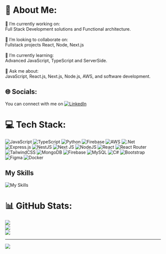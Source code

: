 # 💫 About Me:
🔭 I’m currently working on: <br>Full Stack Development solutions and Functional architecture.<br><br>👯 I’m looking to collaborate on:<br>Fullstack projects React, Node, Next.js<br><br>🌱 I’m currently learning:<br>Advanced JavaScript, TypeScript and ServerSide.<br><br>💬 Ask me about:<br>JavaScript, React.js, Next.js, Node.js, AWS, and software development.


## 🌐 Socials:
You can connect with me on [![LinkedIn](https://img.shields.io/badge/LinkedIn-%230077B5.svg?logo=linkedin&logoColor=white)](https://www.linkedin.com/in/haider-aly001/) 

# 💻 Tech Stack:
![JavaScript](https://img.shields.io/badge/javascript-%23323330.svg?style=for-the-badge&logo=javascript&logoColor=%23F7DF1E) ![TypeScript](https://img.shields.io/badge/typescript-%23007ACC.svg?style=for-the-badge&logo=typescript&logoColor=white) ![Python](https://img.shields.io/badge/python-3670A0?style=for-the-badge&logo=python&logoColor=ffdd54) ![Firebase](https://img.shields.io/badge/firebase-%23039BE5.svg?style=for-the-badge&logo=firebase) ![AWS](https://img.shields.io/badge/AWS-%23FF9900.svg?style=for-the-badge&logo=amazon-aws&logoColor=white) ![.Net](https://img.shields.io/badge/.NET-5C2D91?style=for-the-badge&logo=.net&logoColor=white) ![Express.js](https://img.shields.io/badge/express.js-%23404d59.svg?style=for-the-badge&logo=express&logoColor=%2361DAFB) ![NestJS](https://img.shields.io/badge/nestjs-%23E0234E.svg?style=for-the-badge&logo=nestjs&logoColor=white) ![Next JS](https://img.shields.io/badge/Next-black?style=for-the-badge&logo=next.js&logoColor=white) ![NodeJS](https://img.shields.io/badge/node.js-6DA55F?style=for-the-badge&logo=node.js&logoColor=white) ![React](https://img.shields.io/badge/react-%2320232a.svg?style=for-the-badge&logo=react&logoColor=%2361DAFB) ![React Router](https://img.shields.io/badge/React_Router-CA4245?style=for-the-badge&logo=react-router&logoColor=white) ![TailwindCSS](https://img.shields.io/badge/tailwindcss-%2338B2AC.svg?style=for-the-badge&logo=tailwind-css&logoColor=white) ![MongoDB](https://img.shields.io/badge/MongoDB-%234ea94b.svg?style=for-the-badge&logo=mongodb&logoColor=white) ![Firebase](https://img.shields.io/badge/firebase-a08021?style=for-the-badge&logo=firebase&logoColor=ffcd34) ![MySQL](https://img.shields.io/badge/mysql-4479A1.svg?style=for-the-badge&logo=mysql&logoColor=white) ![C#](https://img.shields.io/badge/c%23-%23239120.svg?style=for-the-badge&logo=csharp&logoColor=white) ![Bootstrap](https://img.shields.io/badge/bootstrap-%238511FA.svg?style=for-the-badge&logo=bootstrap&logoColor=white) ![Figma](https://img.shields.io/badge/figma-%23F24E1E.svg?style=for-the-badge&logo=figma&logoColor=white) ![Docker](https://img.shields.io/badge/docker-%230db7ed.svg?style=for-the-badge&logo=docker&logoColor=white)



## My Skills

<p align="start">
  <img src="https://camo.githubusercontent.com/251c424cc263c7f6821c8e14dc8995e827be929403cfbc03b6a3b295d8f87485/68747470733a2f2f736b696c6c69636f6e732e6465762f69636f6e733f693d6373732c6a732c74732c72656163742c6e6f64656a732c657870726573732c6e6573746a732c6e6578746a732c66697265626173652c6d6174657269616c75692c6d6f6e676f64622c76657263656c2c6d7973716c2c706f73746d616e2c7673636f6465267065726c696e653d3136" alt="My Skills"/>
</p>

<!-- You can connect with me on [LinkedIn](https://www.linkedin.com/in/haider-aly001). -->



# 📊 GitHub Stats:
![](https://github-readme-stats.vercel.app/api?username=Haideraly001&theme=rose_pine&hide_border=false&include_all_commits=false&count_private=false)<br/>
![](https://github-readme-streak-stats.herokuapp.com/?user=Haideraly001&theme=rose_pine&hide_border=false)<br/>
![](https://github-readme-stats.vercel.app/api/top-langs/?username=Haideraly001&theme=rose_pine&hide_border=false&include_all_commits=false&count_private=false&layout=compact) 

<!-- ### 🔝 Top Contributed Repo -->
<!-- ![](https://github-contributor-stats.vercel.app/api?username=Haideraly001&limit=5&theme=gotham&combine_all_yearly_contributions=true)  -->

---
[![](https://visitcount.itsvg.in/api?id=Haideraly001&icon=0&color=0)](https://visitcount.itsvg.in)

<!-- Proudly created with GPRM ( https://gprm.itsvg.in ) -->
